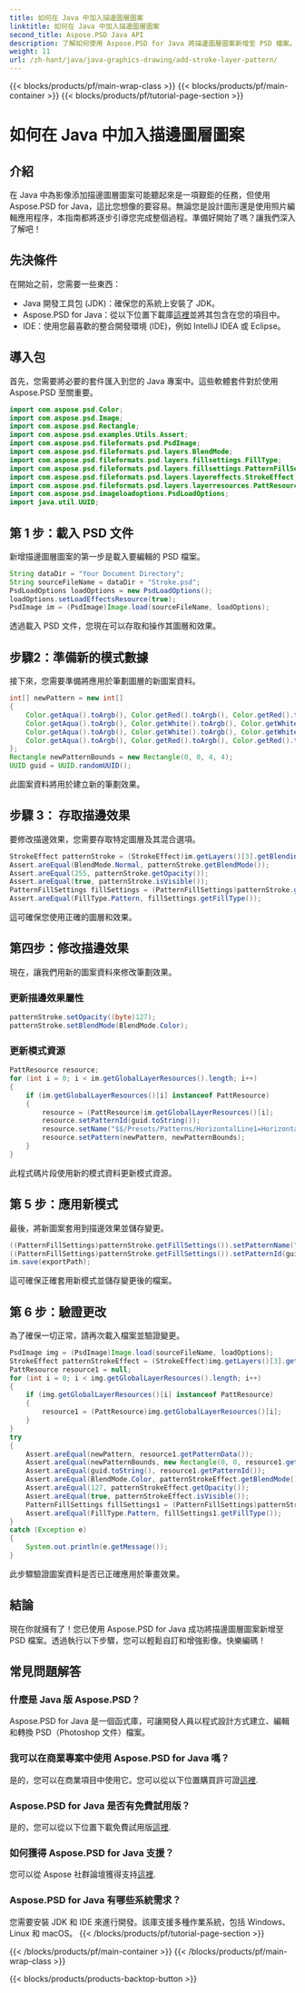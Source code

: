 ```yaml
---
title: 如何在 Java 中加入描邊圖層圖案
linktitle: 如何在 Java 中加入描邊圖層圖案
second_title: Aspose.PSD Java API
description: 了解如何使用 Aspose.PSD for Java 將描邊圖層圖案新增至 PSD 檔案。請按照此逐步指南輕鬆增強您的影像。
weight: 11
url: /zh-hant/java/java-graphics-drawing/add-stroke-layer-pattern/
---
```


{{< blocks/products/pf/main-wrap-class >}}
{{< blocks/products/pf/main-container >}}
{{< blocks/products/pf/tutorial-page-section >}}

# 如何在 Java 中加入描邊圖層圖案

## 介紹
在 Java 中為影像添加描邊圖層圖案可能聽起來是一項艱鉅的任務，但使用 Aspose.PSD for Java，這比您想像的要容易。無論您是設計圖形還是使用照片編輯應用程序，本指南都將逐步引導您完成整個過程。準備好開始了嗎？讓我們深入了解吧！
## 先決條件
在開始之前，您需要一些東西：
- Java 開發工具包 (JDK)：確保您的系統上安裝了 JDK。
-  Aspose.PSD for Java：從以下位置下載庫[這裡](https://releases.aspose.com/psd/java/)並將其包含在您的項目中。
- IDE：使用您最喜歡的整合開發環境 (IDE)，例如 IntelliJ IDEA 或 Eclipse。
## 導入包
首先，您需要將必要的套件匯入到您的 Java 專案中。這些軟體套件對於使用 Aspose.PSD 至關重要。
```java
import com.aspose.psd.Color;
import com.aspose.psd.Image;
import com.aspose.psd.Rectangle;
import com.aspose.psd.examples.Utils.Assert;
import com.aspose.psd.fileformats.psd.PsdImage;
import com.aspose.psd.fileformats.psd.layers.BlendMode;
import com.aspose.psd.fileformats.psd.layers.fillsettings.FillType;
import com.aspose.psd.fileformats.psd.layers.fillsettings.PatternFillSettings;
import com.aspose.psd.fileformats.psd.layers.layereffects.StrokeEffect;
import com.aspose.psd.fileformats.psd.layers.layerresources.PattResource;
import com.aspose.psd.imageloadoptions.PsdLoadOptions;
import java.util.UUID;
```
## 第 1 步：載入 PSD 文件
新增描邊圖層圖案的第一步是載入要編輯的 PSD 檔案。
```java
String dataDir = "Your Document Directory";
String sourceFileName = dataDir + "Stroke.psd";
PsdLoadOptions loadOptions = new PsdLoadOptions();
loadOptions.setLoadEffectsResource(true);
PsdImage im = (PsdImage)Image.load(sourceFileName, loadOptions);
```
透過載入 PSD 文件，您現在可以存取和操作其圖層和效果。
## 步驟2：準備新的模式數據
接下來，您需要準備將應用於筆劃圖層的新圖案資料。
```java
int[] newPattern = new int[]
{
    Color.getAqua().toArgb(), Color.getRed().toArgb(), Color.getRed().toArgb(), Color.getAqua().toArgb(),
    Color.getAqua().toArgb(), Color.getWhite().toArgb(), Color.getWhite().toArgb(), Color.getAqua().toArgb(),
    Color.getAqua().toArgb(), Color.getWhite().toArgb(), Color.getWhite().toArgb(), Color.getAqua().toArgb(),
    Color.getAqua().toArgb(), Color.getRed().toArgb(), Color.getRed().toArgb(), Color.getAqua().toArgb(),
};
Rectangle newPatternBounds = new Rectangle(0, 0, 4, 4);
UUID guid = UUID.randomUUID();
```
此圖案資料將用於建立新的筆劃效果。
## 步驟 3： 存取描邊效果
要修改描邊效果，您需要存取特定圖層及其混合選項。
```java
StrokeEffect patternStroke = (StrokeEffect)im.getLayers()[3].getBlendingOptions().getEffects()[0];
Assert.areEqual(BlendMode.Normal, patternStroke.getBlendMode());
Assert.areEqual(255, patternStroke.getOpacity());
Assert.areEqual(true, patternStroke.isVisible());
PatternFillSettings fillSettings = (PatternFillSettings)patternStroke.getFillSettings();
Assert.areEqual(FillType.Pattern, fillSettings.getFillType());
```
這可確保您使用正確的圖層和效果。
## 第四步：修改描邊效果
現在，讓我們用新的圖案資料來修改筆劃效果。
### 更新描邊效果屬性
```java
patternStroke.setOpacity((byte)127);
patternStroke.setBlendMode(BlendMode.Color);
```
### 更新模式資源
```java
PattResource resource;
for (int i = 0; i < im.getGlobalLayerResources().length; i++)
{
    if (im.getGlobalLayerResources()[i] instanceof PattResource)
    {
        resource = (PattResource)im.getGlobalLayerResources()[i];
        resource.setPatternId(guid.toString());
        resource.setName("$$/Presets/Patterns/HorizontalLine1=Horizontal Line 9\0");
        resource.setPattern(newPattern, newPatternBounds);
    }
}
```
此程式碼片段使用新的模式資料更新模式資源。
## 第 5 步：應用新模式
最後，將新圖案套用到描邊效果並儲存變更。
```java
((PatternFillSettings)patternStroke.getFillSettings()).setPatternName("$$/Presets/Patterns/HorizontalLine1=Horizontal Line 9\0");
((PatternFillSettings)patternStroke.getFillSettings()).setPatternId(guid.toString() + "\0");
im.save(exportPath);
```
這可確保正確套用新模式並儲存變更後的檔案。
## 第 6 步：驗證更改
為了確保一切正常，請再次載入檔案並驗證變更。
```java
PsdImage img = (PsdImage)Image.load(sourceFileName, loadOptions);
StrokeEffect patternStrokeEffect = (StrokeEffect)img.getLayers()[3].getBlendingOptions().getEffects()[0];
PattResource resource1 = null;
for (int i = 0; i < img.getGlobalLayerResources().length; i++)
{
    if (img.getGlobalLayerResources()[i] instanceof PattResource)
    {
        resource1 = (PattResource)img.getGlobalLayerResources()[i];
    }
}
try
{
    Assert.areEqual(newPattern, resource1.getPatternData());
    Assert.areEqual(newPatternBounds, new Rectangle(0, 0, resource1.getWidth(), resource1.getHeight()));
    Assert.areEqual(guid.toString(), resource1.getPatternId());
    Assert.areEqual(BlendMode.Color, patternStrokeEffect.getBlendMode());
    Assert.areEqual(127, patternStrokeEffect.getOpacity());
    Assert.areEqual(true, patternStrokeEffect.isVisible());
    PatternFillSettings fillSettings1 = (PatternFillSettings)patternStrokeEffect.getFillSettings();
    Assert.areEqual(FillType.Pattern, fillSettings1.getFillType());
}
catch (Exception e)
{
    System.out.println(e.getMessage());
}
```
此步驟驗證圖案資料是否已正確應用於筆畫效果。
## 結論
現在你就擁有了！您已使用 Aspose.PSD for Java 成功將描邊圖層圖案新增至 PSD 檔案。透過執行以下步驟，您可以輕鬆自訂和增強影像。快樂編碼！
## 常見問題解答
### 什麼是 Java 版 Aspose.PSD？
Aspose.PSD for Java 是一個函式庫，可讓開發人員以程式設計方式建立、編輯和轉換 PSD（Photoshop 文件）檔案。
### 我可以在商業專案中使用 Aspose.PSD for Java 嗎？
是的，您可以在商業項目中使用它。您可以從以下位置購買許可證[這裡](https://purchase.aspose.com/buy).
### Aspose.PSD for Java 是否有免費試用版？
是的，您可以從以下位置下載免費試用版[這裡](https://releases.aspose.com/).
### 如何獲得 Aspose.PSD for Java 支援？
您可以從 Aspose 社群論壇獲得支持[這裡](https://forum.aspose.com/c/psd/34).
### Aspose.PSD for Java 有哪些系統需求？
您需要安裝 JDK 和 IDE 來進行開發。該庫支援多種作業系統，包括 Windows、Linux 和 macOS。
{{< /blocks/products/pf/tutorial-page-section >}}

{{< /blocks/products/pf/main-container >}}
{{< /blocks/products/pf/main-wrap-class >}}

{{< blocks/products/products-backtop-button >}}
